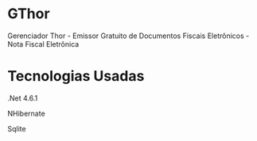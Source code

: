 # GThor
Gerenciador Thor - Emissor Gratuito de Documentos Fiscais Eletrônicos - Nota Fiscal Eletrônica


# Tecnologias Usadas

.Net 4.6.1

NHibernate

Sqlite
